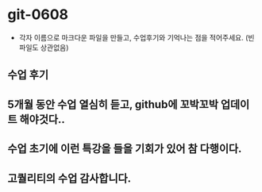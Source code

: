 # git-0608

- 각자 이름으로 마크다운 파일을 만들고, 수업후기와 기억나는 점을 적어주세요. (빈 파일도 상관없음)
## 수업 후기 
## 5개월 동안 수업 열심히 듣고, github에 꼬박꼬박 업데이트 해야것다..
## 수업 초기에 이런 특강을 들을 기회가 있어 참 다행이다.
## 고퀄리티의 수업 감사합니다.